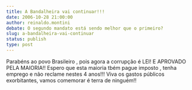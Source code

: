 ```yaml
---
title: A Bandalheira vai continuar!!!
date: 2006-10-28 21:00:00
author: reinaldo.montini
debate: O segundo mandato está sendo melhor que o primeiro?
slug: a-bandalheira-vai-continuar
status: publish 
type: post
---
```


Parabéns ao povo Brasileiro , pois agora a corrupção é LEI!
E APROVADO PELA MAIORIA!! Espero que esta maioria tbém pague imposto , tenha emprego e não reclame nestes 4 anos!!!
Viva os gastos públicos exorbitantes, vamos comemorar é terra de ninguém!!
